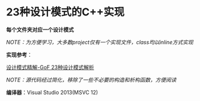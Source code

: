 # 23种设计模式的C++实现

**每个文件夹对应一个设计模式**

*NOTE：为方便学习，大多数project仅有一个实现文件，class均以inline方式实现*

**实现参考**：

[设计模式精解-GoF 23种设计模式解析](http://www.baidu.com/link?url=LeHLAfOFv93jO50Prk0fPct7wpAB3UfdCgZERe_UB6nkd75tb0roib7eJ7xGKPzIVcvhndajzaO0UPbIsqe8uNKAHjk-W9BFJzo6U0mmIkm)

*NOTE：源代码经过简化，移除了一些不必要的构造和析构函数，方便阅读*

**编译器**：Visual Studio 2013(MSVC 12)